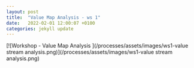```yaml
---
layout: post
title:  "Value Map Analysis - ws 1"
date:   2022-02-01 12:00:07 +0100
categories: jekyll update
---
```


[![Workshop - Value Map Analysis ](/processes/assets/images/ws1-value stream analysis.png)](/processes/assets/images/ws1-value stream analysis.png)
